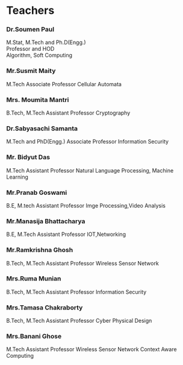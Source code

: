 # Teachers
 
 ### Dr.Soumen Paul
 M.Stat, M.Tech and Ph.D(Engg.)\
 Professor and HOD\
 Algorithm, Soft Computing

 ### Mr.Susmit Maity
 M.Tech
 Associate Professor
 Cellular Automata
 
 ### Mrs. Moumita Mantri
 B.Tech, M.Tech
 Assistant Professor
 Cryptography
 
 ### Dr.Sabyasachi Samanta
 M.Tech and PhD(Engg.)
 Associate Professor
 Information Security
 
 ### Mr. Bidyut Das
 M.Tech
 Assistant Professor
 Natural Language Processing, Machine Learning
 
 ### Mr.Pranab Goswami
 B.E, M.tech
 Assistant Professor
 Imge Processing,Video Analysis
 
 ### Mr.Manasija Bhattacharya
 B.E, M.Tech
 Assistant Professor
 IOT,Networking
 
 ### Mr.Ramkrishna Ghosh
 B.Tech, M.Tech
 Assistant Professor
 Wireless Sensor Network
 
 ### Mrs.Ruma Munian
 B.Tech, M.Tech
 Assistant Professor
 Information Security
 
 ### Mrs.Tamasa Chakraborty
 B.Tech, M.Tech
 Assistant Professor
 Cyber Physical Design
 
 ### Mrs.Banani Ghose
 M.Tech
 Assistant Professor
 Wireless Sensor Network
 Context Aware Computing
 
